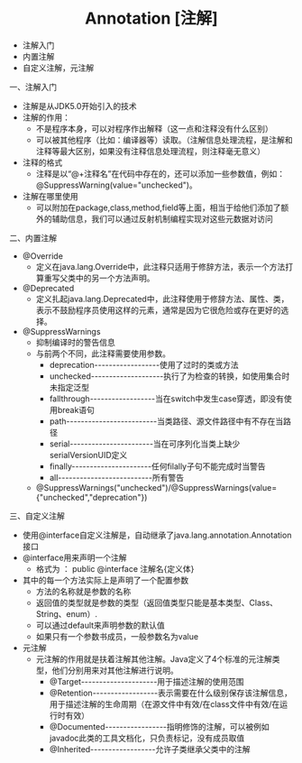 # <center> Annotation [注解]
* 注解入门
* 内置注解
* 自定义注解，元注解

一、注解入门
* 注解是从JDK5.0开始引入的技术
* 注解的作用：
    * 不是程序本身，可以对程序作出解释（这一点和注释没有什么区别）
    * 可以被其他程序（比如：编译器等）读取。（注解信息处理流程，是注解和注释等最大区别，如果没有注释信息处理流程，则注释毫无意义）
* 注释的格式
    * 注释是以“@+注释名”在代码中存在的，还可以添加一些参数值，例如：@SuppressWarning(value="unchecked")。
* 注解在哪里使用
    * 可以附加在package,class,method,field等上面，相当于给他们添加了额外的辅助信息，我们可以通过反射机制编程实现对这些元数据对访问

二、内置注解
* @Override
    * 定义在java.lang.Override中，此注释只适用于修辞方法，表示一个方法打算重写父类中的另一个方法声明。
* @Deprecated
    * 定义扎起java.lang.Deprecated中，此注释使用于修辞方法、属性、类，表示不鼓励程序员使用这样的元素，通常是因为它很危险或存在更好的选择。
* @SuppressWarnings
    * 抑制编译时的警告信息
    * 与前两个不同，此注释需要使用参数。
        * deprecation------------------使用了过时的类或方法
        * unchecked--------------------执行了为检查的转换，如使用集合时未指定泛型
        * fallthrough------------------当在switch中发生case穿透，即没有使用break语句
        * path-------------------------当类路径、源文件路径中有不存在当路径
        * serial-----------------------当在可序列化当类上缺少serialVersionUID定义
        * finally----------------------任何filally子句不能完成时当警告
        * all--------------------------所有警告
   * @SuppressWarnings("unchecked")/@SuppressWarnings(value={"unchecked","deprecation"})

三、自定义注解
* 使用@interface自定义注解是，自动继承了java.lang.annotation.Annotation接口
* @interface用来声明一个注解
    * 格式为 ： public @interface 注解名{定义体}
* 其中的每一个方法实际上是声明了一个配置参数
    * 方法的名称就是参数的名称
    * 返回值的类型就是参数的类型（返回值类型只能是基本类型、Class、String、enum）.
    * 可以通过default来声明参数的默认值
    * 如果只有一个参数书成员，一般参数名为value
* 元注解
    *   元注解的作用就是扶着注解其他注解。Java定义了4个标准的元注解类型，他们分别用来对其他注解进行说明。
        * @Target---------------------用于描述注解的使用范围
        * @Retention------------------表示需要在什么级别保存该注解信息，用于描述注解的生命周期（在源文件中有效/在class文件中有效/在运行时有效）
        * @Documented-----------------指明修饰的注解，可以被例如javadoc此类的工具文档化，只负责标记，没有成员取值
        * @Inherited------------------允许子类继承父类中的注解
    

